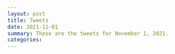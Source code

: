 ```yaml
---
layout: post
title: Tweets
date: 2021-11-01
summary: These are the tweets for November 1, 2021.
categories:
---
```


